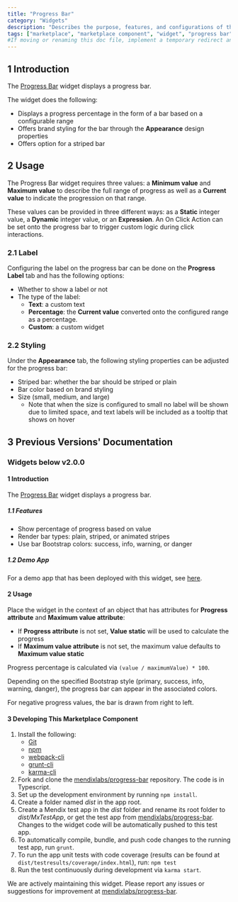 ```yaml
---
title: "Progress Bar"
category: "Widgets"
description: "Describes the purpose, features, and configurations of the Progress Bar widget which is available in the Mendix Marketplace."
tags: ["marketplace", "marketplace component", "widget", "progress bar", "bootstrap", "platform support"]
#If moving or renaming this doc file, implement a temporary redirect and let the respective team know they should update the URL in the product. See Mapping to Products for more details.
---
```


## 1 Introduction

The [Progress Bar](https://appstore.home.mendix.com/link/app/48910/) widget displays a progress bar.

The widget does the following:

* Displays a progress percentage in the form of a bar based on a configurable range
* Offers brand styling for the bar through the **Appearance** design properties
* Offers option for a striped bar

## 2 Usage

The Progress Bar widget requires three values: a **Minimum value** and **Maximum value** to describe the full range of  progress as well as a **Current value** to indicate the progression on that range. 

These values can be provided in three different ways: as a **Static** integer value, a **Dynamic** integer value, or an **Expression**. An On Click Action can be set onto the progress bar to trigger custom logic during click interactions.

### 2.1 Label

Configuring the label on the progress bar can be done on the **Progress Label** tab and has the following options:

* Whether to show a label or not
* The type of the label:
	* **Text**: a custom text
	* **Percentage**: the **Current value** converted onto the configured range as a percentage. 
	* **Custom**: a custom widget

### 2.2 Styling

Under the **Appearance** tab, the following styling properties can be adjusted for the progress bar:

* Striped  bar: whether the bar should be striped or plain
* Bar color based on brand styling
* Size (small, medium, and large)
	* Note that when the size is configured to small no label will be shown due to limited space, and text labels will be included as a tooltip that shows on hover

## 3 Previous Versions' Documentation

### Widgets below v2.0.0

#### 1 Introduction

The [Progress Bar](https://appstore.home.mendix.com/link/app/48910/) widget displays a progress bar.

##### 1.1 Features

* Show percentage of progress based on value
* Render bar types: plain, striped, or animated stripes
* Use bar Bootstrap colors: success, info, warning, or danger

##### 1.2 Demo App

For a demo app that has been deployed with this widget, see [here](https://progressbar-demo.mxapps.io/).

#### 2 Usage

Place the widget in the context of an object that has attributes for **Progress attribute** and **Maximum value attribute**:
* If **Progress attribute** is not set, **Value static** will be used to calculate the progress
* If **Maximum value attribute** is not set, the maximum value defaults to **Maximum value static**

Progress percentage is calculated via `(value / maximumValue) * 100`.

Depending on the specified Bootstrap style (primary, success, info, warning, danger), the progress bar can appear in the associated colors.

For negative progress values, the bar is drawn from right to left.

#### 3 Developing This Marketplace Component

1. Install the following:
	* [Git](https://git-scm.com/book/en/v2/Getting-Started-Installing-Git)
	* [npm](https://www.npmjs.com/)
	* [webpack-cli](https://www.npmjs.com/package/webpack-cli)
	* [grunt-cli](https://github.com/gruntjs/grunt-cli)
	* [karma-cli](https://www.npmjs.com/package/karma-cli)
2. Fork and clone the [mendixlabs/progress-bar](https://github.com/mendixlabs/progress-bar.git) repository. The code is in Typescript. 
3. Set up the development environment by running `npm install`.
4. Create a folder named *dist* in the app root.
5. Create a Mendix test app in the *dist* folder and rename its root folder to *dist/MxTestApp*, or get the test app from [mendixlabs/progress-bar](https://github.com/mendixlabs/progress-bar/releases/latest ). Changes to the widget code will be automatically pushed to this test app.
6. To automatically compile, bundle, and push code changes to the running test app, run `grunt`.
7. To run the app unit tests with code coverage (results can be found at `dist/testresults/coverage/index.html`), run: `npm test`
8. Run the test continuously during development via `karma start`.

We are actively maintaining this widget. Please report any issues or suggestions for improvement at [mendixlabs/progress-bar](https://github.com/mendixlabs/progress-bar/issues).
